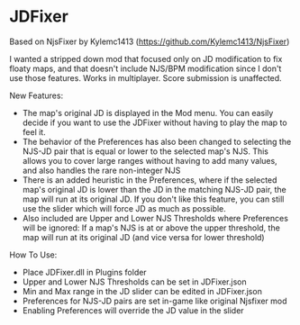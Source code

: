 # JDFixer

Based on NjsFixer by Kylemc1413 (https://github.com/Kylemc1413/NjsFixer)

I wanted a stripped down mod that focused only on JD modification to fix floaty maps, and that doesn't include NJS/BPM modification since I don't use those features. 
Works in multiplayer.
Score submission is unaffected.

New Features:
- The map's original JD is displayed in the Mod menu. You can easily decide if you want to use the JDFixer without having to play the map to feel it.
- The behavior of the Preferences has also been changed to selecting the NJS-JD pair that is equal or lower to the selected map's NJS. This allows you to cover large ranges without having to add many values, and also handles the rare non-integer NJS
- There is an added heuristic in the Preferences, where if the selected map's original JD is lower than the JD in the matching NJS-JD pair, the map will run at its original JD. If you don't like this feature, you can still use the slider which will force JD as much as possible.
- Also included are Upper and Lower NJS Thresholds where Preferences will be ignored: If a map's NJS is at or above the upper threshold, the map will run at its original JD (and vice versa for lower threshold)

How To Use:
- Place JDFixer.dll in Plugins folder
- Upper and Lower NJS Thresholds can be set in JDFixer.json
- Min and Max range in the JD slider can be edited in JDFixer.json
- Preferences for NJS-JD pairs are set in-game like original Njsfixer mod
- Enabling Preferences will override the JD value in the slider
